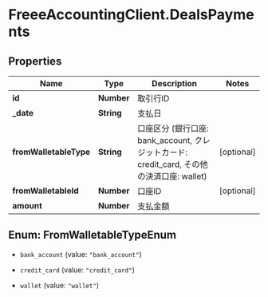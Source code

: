 # FreeeAccountingClient.DealsPayments

## Properties
Name | Type | Description | Notes
------------ | ------------- | ------------- | -------------
**id** | **Number** | 取引行ID | 
**_date** | **String** | 支払日 | 
**fromWalletableType** | **String** | 口座区分 (銀行口座: bank_account, クレジットカード: credit_card, その他の決済口座: wallet) | [optional] 
**fromWalletableId** | **Number** | 口座ID | [optional] 
**amount** | **Number** | 支払金額 | 


<a name="FromWalletableTypeEnum"></a>
## Enum: FromWalletableTypeEnum


* `bank_account` (value: `"bank_account"`)

* `credit_card` (value: `"credit_card"`)

* `wallet` (value: `"wallet"`)




